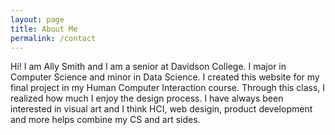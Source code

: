 ```yaml
---
layout: page
title: About Me
permalink: /contact
---
```


Hi! I am Ally Smith and I am a senior at Davidson College. I major in Computer Science and minor in Data Science. I created this website for my final project in my Human Computer Interaction course. Through this class, I realized how much I enjoy the design process. I have always been interested in visual art and I think HCI, web desigin, product development and more helps combine my CS and art sides. 
